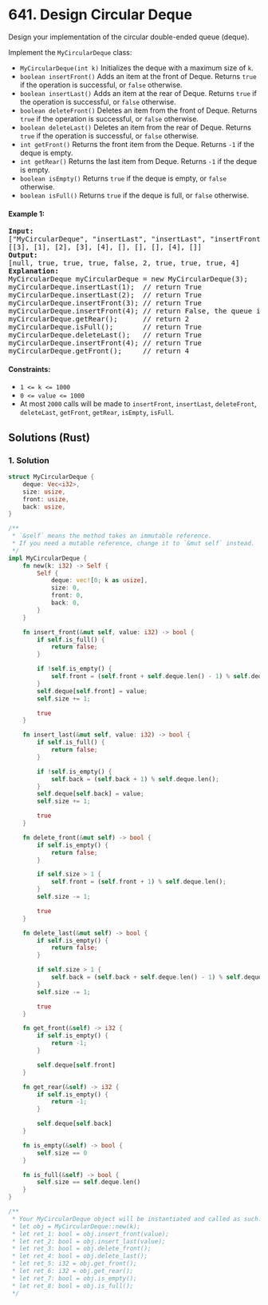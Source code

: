 # 641. Design Circular Deque
Design your implementation of the circular double-ended queue (deque).

Implement the `MyCircularDeque` class:

* `MyCircularDeque(int k)` Initializes the deque with a maximum size of `k`.
* `boolean insertFront()` Adds an item at the front of Deque. Returns `true` if the operation is successful, or `false` otherwise.
* `boolean insertLast()` Adds an item at the rear of Deque. Returns `true` if the operation is successful, or `false` otherwise.
* `boolean deleteFront()` Deletes an item from the front of Deque. Returns `true` if the operation is successful, or `false` otherwise.
* `boolean deleteLast()` Deletes an item from the rear of Deque. Returns `true` if the operation is successful, or `false` otherwise.
* `int getFront()` Returns the front item from the Deque. Returns `-1` if the deque is empty.
* `int getRear()` Returns the last item from Deque. Returns `-1` if the deque is empty.
* `boolean isEmpty()` Returns `true` if the deque is empty, or `false` otherwise.
* `boolean isFull()` Returns `true` if the deque is full, or `false` otherwise.

#### Example 1:
<pre>
<strong>Input:</strong>
["MyCircularDeque", "insertLast", "insertLast", "insertFront", "insertFront", "getRear", "isFull", "deleteLast", "insertFront", "getFront"]
[[3], [1], [2], [3], [4], [], [], [], [4], []]
<strong>Output:</strong>
[null, true, true, true, false, 2, true, true, true, 4]
<strong>Explanation:</strong>
MyCircularDeque myCircularDeque = new MyCircularDeque(3);
myCircularDeque.insertLast(1);  // return True
myCircularDeque.insertLast(2);  // return True
myCircularDeque.insertFront(3); // return True
myCircularDeque.insertFront(4); // return False, the queue is full.
myCircularDeque.getRear();      // return 2
myCircularDeque.isFull();       // return True
myCircularDeque.deleteLast();   // return True
myCircularDeque.insertFront(4); // return True
myCircularDeque.getFront();     // return 4
</pre>

#### Constraints:
* `1 <= k <= 1000`
* `0 <= value <= 1000`
* At most `2000` calls will be made to `insertFront`, `insertLast`, `deleteFront`, `deleteLast`, `getFront`, `getRear`, `isEmpty`, `isFull`.

## Solutions (Rust)

### 1. Solution
```Rust
struct MyCircularDeque {
    deque: Vec<i32>,
    size: usize,
    front: usize,
    back: usize,
}

/**
 * `&self` means the method takes an immutable reference.
 * If you need a mutable reference, change it to `&mut self` instead.
 */
impl MyCircularDeque {
    fn new(k: i32) -> Self {
        Self {
            deque: vec![0; k as usize],
            size: 0,
            front: 0,
            back: 0,
        }
    }

    fn insert_front(&mut self, value: i32) -> bool {
        if self.is_full() {
            return false;
        }

        if !self.is_empty() {
            self.front = (self.front + self.deque.len() - 1) % self.deque.len();
        }
        self.deque[self.front] = value;
        self.size += 1;

        true
    }

    fn insert_last(&mut self, value: i32) -> bool {
        if self.is_full() {
            return false;
        }

        if !self.is_empty() {
            self.back = (self.back + 1) % self.deque.len();
        }
        self.deque[self.back] = value;
        self.size += 1;

        true
    }

    fn delete_front(&mut self) -> bool {
        if self.is_empty() {
            return false;
        }

        if self.size > 1 {
            self.front = (self.front + 1) % self.deque.len();
        }
        self.size -= 1;

        true
    }

    fn delete_last(&mut self) -> bool {
        if self.is_empty() {
            return false;
        }

        if self.size > 1 {
            self.back = (self.back + self.deque.len() - 1) % self.deque.len();
        }
        self.size -= 1;

        true
    }

    fn get_front(&self) -> i32 {
        if self.is_empty() {
            return -1;
        }

        self.deque[self.front]
    }

    fn get_rear(&self) -> i32 {
        if self.is_empty() {
            return -1;
        }

        self.deque[self.back]
    }

    fn is_empty(&self) -> bool {
        self.size == 0
    }

    fn is_full(&self) -> bool {
        self.size == self.deque.len()
    }
}

/**
 * Your MyCircularDeque object will be instantiated and called as such:
 * let obj = MyCircularDeque::new(k);
 * let ret_1: bool = obj.insert_front(value);
 * let ret_2: bool = obj.insert_last(value);
 * let ret_3: bool = obj.delete_front();
 * let ret_4: bool = obj.delete_last();
 * let ret_5: i32 = obj.get_front();
 * let ret_6: i32 = obj.get_rear();
 * let ret_7: bool = obj.is_empty();
 * let ret_8: bool = obj.is_full();
 */
```
